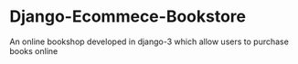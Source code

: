 # Django-Ecommece-Bookstore

<p>An online bookshop developed in django-3 which allow users to purchase books online </p>
